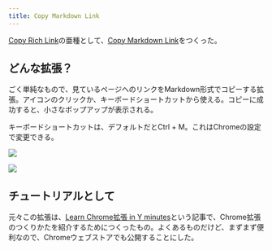 ```yaml
---
title: Copy Markdown Link
---
```

[Copy Rich Link](https://chrome.google.com/webstore/detail/copy-rich-link/hikiamlgpdcabppakpmemaofmkgknpea)の亜種として、[Copy Markdown Link](https://chrome.google.com/webstore/detail/copy-markdown-link/gkceaaphhbeanfciglgpffnncfpipjpa)をつくった。

どんな拡張？
------

ごく単純なもので、見ているページへのリンクをMarkdown形式でコピーする拡張。アイコンのクリックか、キーボードショートカットから使える。コピーに成功すると、小さなポップアップが表示される。

キーボードショートカットは、デフォルトだとCtrl + M。これはChromeの設定で変更できる。

![](https://lh4.googleusercontent.com/Y-CUO5VmBQI2fBDoXnrLHMwd0KnWb8q4WDgrQ91oW4kUVGcjkxlsS7HbVBi4vXnzd2DUiXn3pk1w0kU1EOeMXPnVDO58TBkLx8Ye_CCrPc75G0VJoJmIFuPZf3rnV3WLv818doCWkPEftfFwWw)

![](https://lh4.googleusercontent.com/n4fSXxexXNsoexArDoOW6jyzrVvHIAuzUSjADfECFRtIh7r4_98zltMKFM4gqD8VqPX3UNLz5aP9UzE2HPP5-2c5srFCi0RAJc-k-EUnctKLuZqSDplrhFrLaHCWHf2sAAWQYBqAeLXHkR1mRw)

チュートリアルとして
----------

元々この拡張は、[Learn Chrome拡張 in Y minutes](https://r7kamura.com/articles/2022-05-18-learn-chrome-extention-in-y-minutes)という記事で、Chrome拡張のつくりかたを紹介するためにつくったもの。よくあるものだけど、まずまず便利なので、Chromeウェブストアでも公開することにした。

